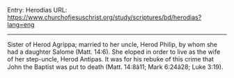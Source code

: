 Entry: Herodias
URL: https://www.churchofjesuschrist.org/study/scriptures/bd/herodias?lang=eng

---

Sister of Herod Agrippa; married to her uncle, Herod Philip, by whom she had a daughter Salome (Matt. 14:6). She eloped in order to live as the wife of her step-uncle, Herod Antipas. It was for his rebuke of this crime that John the Baptist was put to death (Matt. 14:8â11; Mark 6:24â28; Luke 3:19).
